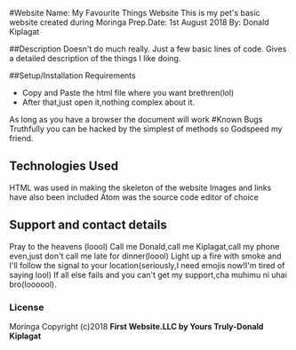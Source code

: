 #Website Name: My Favourite Things Website
This is my pet's basic website created during Moringa Prep.Date: 1st August 2018
By: Donald Kiplagat

##Description
Doesn't do much really. Just a few basic lines of code. Gives a detailed description of the things I like doing.

##Setup/Installation Requirements
* Copy and Paste the html file where you want brethren(lol)
* After that,just open it,nothing complex about it.
 
As long as you have a browser the document will work
#Known Bugs
Truthfully you can be hacked by the simplest of methods so Godspeed my friend.
## Technologies Used
HTML was used in making the skeleton of the website
Images and links have also been included 
Atom was the source code editor of choice
## Support and contact details
Pray to the heavens (loool)
Call me Donald,call me Kiplagat,call my phone even,just don't call me late for dinner(loool)
Light up a fire with smoke and I'll follow the signal to your location(seriously,I need emojis now!I'm tired of saying lool)
If all else fails and you can't get my support,cha muhimu ni uhai bro(loooool).
### License
Moringa
Copyright (c)2018 **First Website.LLC by Yours Truly-Donald Kiplagat**
  

